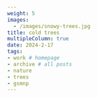 ```yaml
---
weight: 5
images:
  - /images/snowy-trees.jpg
title: cold trees
multipleColumn: true
date: 2024-2-17
tags:
- work # homepage
- archive # all posts
- nature
- trees
- gsmnp
---
```

